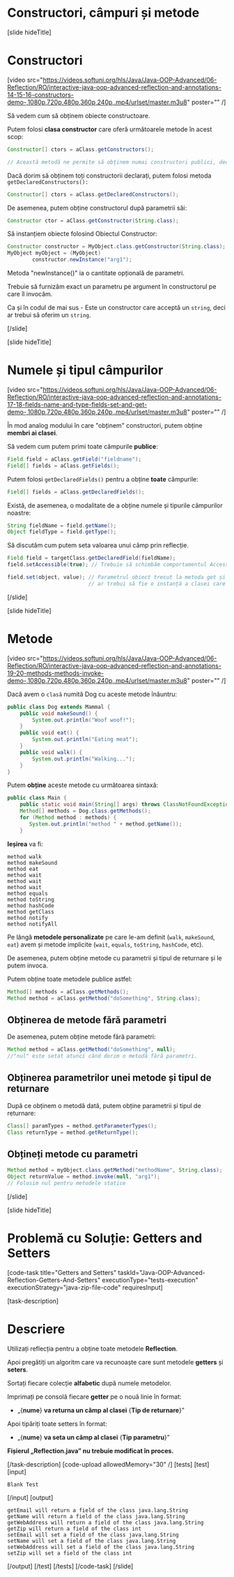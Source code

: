 # Constructori, câmpuri și metode

[slide hideTitle]

# Constructori

[video src="https://videos.softuni.org/hls/Java/Java-OOP-Advanced/06-Reflection/RO/interactive-java-oop-advanced-reflection-and-annotations-14-15-16-constructors-demo-,1080p,720p,480p,360p,240p,.mp4/urlset/master.m3u8" poster="" /]

Să vedem cum să obținem obiecte constructoare.

Putem folosi **clasa constructor** care oferă următoarele metode în acest scop:

```java
Constructor[] ctors = aClass.getConstructors();

// Această metodă ne permite să obținem numai constructori publici, declarați în clasa noastră și superclasa sa.
```
Dacă dorim să obținem toți constructorii declarați, putem folosi metoda `getDeclaredConstructors():`

``` java
Constructor[] ctors = aClass.getDeclaredConstructors();
```

De asemenea, putem obține constructorul după parametrii săi:

```java
Constructor ctor = aClass.getConstructor(String.class);
```

Să instanțiem obiecte folosind Obiectul Constructor:

``` java
Constructor constructor = MyObject.class.getConstructor(String.class);
MyObject myObject = (MyObject)
        constructor.newInstance("arg1");
```

Metoda "newInstance()" ia o cantitate opțională de parametri.

Trebuie să furnizăm exact un parametru pe argument în constructorul pe care îl invocăm.

Ca și în codul de mai sus - Este un constructor care acceptă un `string`, deci ar trebui să oferim un `string`.

[/slide]

[slide hideTitle]

# Numele și tipul câmpurilor

[video src="https://videos.softuni.org/hls/Java/Java-OOP-Advanced/06-Reflection/RO/interactive-java-oop-advanced-reflection-and-annotations-17-18-fields-name-and-type-fields-set-and-get-demo-,1080p,720p,480p,360p,240p,.mp4/urlset/master.m3u8" poster="" /]

În mod analog modului în care "obținem" constructori, putem obține **membri ai clasei**.

Să vedem cum putem primi toate câmpurile **publice**:

``` java
Field field = aClass.getField("fieldname");
Field[] fields = aClass.getFields();
```

Putem folosi `getDeclaredFields()` pentru a obține **toate** câmpurile:

``` java
Field[] fields = aClass.getDeclaredFields();
```

Există, de asemenea, o modalitate de a obține numele și tipurile câmpurilor noastre:

``` java
String fieldName = field.getName();
Object fieldType = field.getType();
```

Să discutăm cum putem seta valoarea unui câmp prin reflecție.

``` java
Field field = targetClass.getDeclaredField(fieldName);
field.setAccessible(true); // Trebuie să schimbăm comportamentul AccessibleObject.

field.set(object, value); // Parametrul obiect trecut la metoda get și set
                          // ar trebui să fie o instanță a clasei care deține câmpul.
```

[/slide]

[slide hideTitle]

# Metode

[video src="https://videos.softuni.org/hls/Java/Java-OOP-Advanced/06-Reflection/RO/interactive-java-oop-advanced-reflection-and-annotations-19-20-methods-methods-invoke-demo-,1080p,720p,480p,360p,240p,.mp4/urlset/master.m3u8" poster="" /]

Dacă avem o `clasă` numită Dog cu aceste metode înăuntru:

```java
public class Dog extends Mammal {
    public void makeSound() {
        System.out.println("Woof woof!");
    }
    public void eat() {
        System.out.println("Eating meat");
    }
    public void walk() {
        System.out.println("Walking...");
    }
}

```

Putem **obține** aceste metode cu următoarea sintaxă:

```java
public class Main {
    public static void main(String[] args) throws ClassNotFoundException {
    Method[] methods = Dog.class.getMethods();
    for (Method method : methods) {
       System.out.println("method " + method.getName());
    }
```

**Ieșirea** va fi:

```
method walk
method makeSound
method eat
method wait
method wait
method wait
method equals
method toString
method hashCode
method getClass
method notify
method notifyAll
```

Pe lângă **metodele personalizate** pe care le-am definit (`walk`, `makeSound`, `eat`) avem și metode implicite (`wait`, `equals`, `toString`, `hashCode`, etc).

De asemenea, putem obține metode cu parametrii și tipul de returnare și le putem invoca.

Putem obține toate metodele publice astfel:

```java
Method[] methods = aClass.getMethods();
Method method = aClass.getMethod("doSomething", String.class);
```

## Obținerea de metode fără parametri

De asemenea, putem obține metode fără parametri:

```java 
Method method = aClass.getMethod("doSomething", null); 
//"nul" este setat atunci când dorim o metodă fără parametri.
```

## Obținerea parametrilor unei metode și tipul de returnare

După ce obținem o metodă dată, putem obține parametrii și tipul de returnare:

```java
Class[] paramTypes = method.getParameterTypes();
Class returnType = method.getReturnType();
```

## Obțineți metode cu parametri

```java
Method method = myObject.class.getMethod("methodName", String.class);
Object returnValue = method.invoke(null, "arg1"); 
// Folosim nul pentru metodele statice
```

[/slide]

[slide hideTitle]
# Problemă cu Soluție: Getters and Setters

[code-task title="Getters and Setters" taskId="Java-OOP-Advanced-Reflection-Getters-And-Setters" executionType="tests-execution" executionStrategy="java-zip-file-code" requiresInput]

[task-description]
# Descriere


Utilizați reflecția pentru a obține toate metodele **Reflection**.

Apoi pregătiți un algoritm care va recunoaște care sunt metodele **getters** și **seters**.

Sortați fiecare colecție **alfabetic** după numele metodelor.

Imprimați pe consolă fiecare **getter** pe o nouă linie în format:
- „\{**nume**\} **va returna un câmp al clasei** \{**Tip de returnare**\}”

Apoi tipăriți toate setters în format:
- „\{**nume**\} **va seta un câmp al clasei** \{**Tip parametru**\}”


**Fișierul „Reflection.java” nu trebuie modificat în proces.**

[/task-description]
[code-upload allowedMemory="30" /]
[tests]
[test]
[input]
```
Blank Test
```
[/input]
[output]
```
getEmail will return a field of the class java.lang.String
getName will return a field of the class java.lang.String
getWebAddress will return a field of the class java.lang.String
getZip will return a field of the class int
setEmail will set a field of the class java.lang.String
setName will set a field of the class java.lang.String
setWebAddress will set a field of the class java.lang.String
setZip will set a field of the class int
```
[/output]
[/test]
[/tests]
[/code-task]
[/slide]

